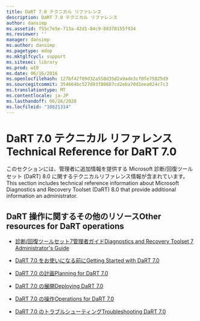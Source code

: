 ```yaml
---
title: DaRT 7.0 テクニカル リファレンス
description: DaRT 7.0 テクニカル リファレンス
author: dansimp
ms.assetid: f55c7e5e-713a-42d1-84c9-88370155f934
ms.reviewer: ''
manager: dansimp
ms.author: dansimp
ms.pagetype: mdop
ms.mktglfcycl: support
ms.sitesec: library
ms.prod: w10
ms.date: 06/16/2016
ms.openlocfilehash: 127bf42f09d32a550d35d2a9ade3cf0fe75825d9
ms.sourcegitcommit: 354664bc527d93f80687cd2eba70d1eea024c7c3
ms.translationtype: MT
ms.contentlocale: ja-JP
ms.lasthandoff: 06/26/2020
ms.locfileid: "10821314"
---
```

# <span data-ttu-id="86b16-103">DaRT 7.0 テクニカル リファレンス</span><span class="sxs-lookup"><span data-stu-id="86b16-103">Technical Reference for DaRT 7.0</span></span>


<span data-ttu-id="86b16-104">このセクションには、管理者に追加情報を提供する Microsoft 診断/回復ツールセット (DaRT) 8.0 に関するテクニカルリファレンス情報が含まれています。</span><span class="sxs-lookup"><span data-stu-id="86b16-104">This section includes technical reference information about Microsoft Diagnostics and Recovery Toolset (DaRT) 8.0 that provide additional information an administrator.</span></span>

## <span data-ttu-id="86b16-105">DaRT 操作に関するその他のリソース</span><span class="sxs-lookup"><span data-stu-id="86b16-105">Other resources for DaRT operations</span></span>


-   [<span data-ttu-id="86b16-106">診断/回復ツールセット7管理者ガイド</span><span class="sxs-lookup"><span data-stu-id="86b16-106">Diagnostics and Recovery Toolset 7 Administrator's Guide</span></span>](index.md)

-   [<span data-ttu-id="86b16-107">DaRT 7.0 をお使いになる前に</span><span class="sxs-lookup"><span data-stu-id="86b16-107">Getting Started with DaRT 7.0</span></span>](getting-started-with-dart-70-new-ia.md)

-   [<span data-ttu-id="86b16-108">DaRT 7.0 の計画</span><span class="sxs-lookup"><span data-stu-id="86b16-108">Planning for DaRT 7.0</span></span>](planning-for-dart-70-new-ia.md)

-   [<span data-ttu-id="86b16-109">DaRT 7.0 の展開</span><span class="sxs-lookup"><span data-stu-id="86b16-109">Deploying DaRT 7.0</span></span>](deploying-dart-70-new-ia.md)

-   [<span data-ttu-id="86b16-110">DaRT 7.0 の操作</span><span class="sxs-lookup"><span data-stu-id="86b16-110">Operations for DaRT 7.0</span></span>](operations-for-dart-70-new-ia.md)

-   [<span data-ttu-id="86b16-111">DaRT 7.0 のトラブルシューティング</span><span class="sxs-lookup"><span data-stu-id="86b16-111">Troubleshooting DaRT 7.0</span></span>](troubleshooting-dart-70-new-ia.md)

 

 





